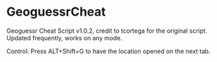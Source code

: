 # GeoguessrCheat

Geoguessr Cheat Script v1.0.2, credit to tcortega for the original script.
Updated frequently, works on any mode.

Control: Press ALT+Shift+G to have the location opened on the next tab.
